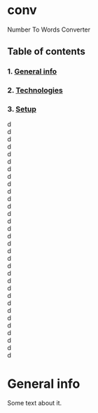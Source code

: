 # conv
Number To Words Converter

## Table of contents
### 1. [General info](#general-info)
### 2. [Technologies](#technologies)
### 3. [Setup](#setup)

d  
d  
d  
d  
d  
d  
d  
d  
d  
d  
d  
d  
d  
d  
d  
d  
d  
d  
d  
d  
d  
d  
d  
d  
d  
d  
d  
d  
d  
d  
d  
d  

# General info
Some text about it.